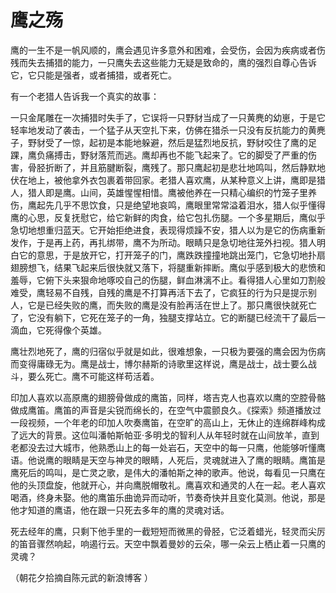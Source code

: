 # 鹰之殇

鹰的一生不是一帆风顺的，鹰会遇见许多意外和困难，会受伤，会因为疾病或者伤残而失去捕猎的能力，一只鹰失去这些能力无疑是致命的，鹰的强烈自尊心告诉它，它只能是强者，或者捕猎，或者死亡。 

有一个老猎人告诉我一个真实的故事： 

一只金尾雕在一次捕猎时失手了，它误将一只野豺当成了一只黄麂的幼崽，于是它轻率地发动了袭击，一个猛子从天空扎下来，仿佛在猎杀一只没有反抗能力的黄麂子，野豺受了一惊，起初是本能地躲避，然后是猛烈地反抗，野豺咬住了鹰的足踝，鹰负痛搏击，野豺落荒而逃。鹰却再也不能飞起来了。它的脚受了严重的伤害，骨胫折断了，并且筋腱断裂，鹰残了。那只鹰起初是悲壮地鸣叫，然后静默地伏在地上，被他拿外衣包裹着带回家。老猎人喜欢鹰，从某种意义上讲，鹰即是猎人，猎人即是鹰。山间，英雄惺惺相惜。鹰被他养在一只精心编织的竹笼子里养伤，鹰起先几乎不思饮食，只是绝望地哀鸣，鹰眼里常常溢着泪水，猎人似乎懂得鹰的心思，反复抚慰它，给它新鲜的肉食，给它包扎伤腿。一个多星期后，鹰似乎急切地想重归蓝天。它开始拒绝进食，表现得烦躁不安，猎人以为是它的伤病重新发作，于是再上药，再扎绑带，鹰不为所动。眼睛只是急切地往笼外扫视。猎人明白它的意思，于是放开它，打开笼子的门，鹰跌跌撞撞地跳出笼门，它急切地扑扇翅膀想飞，结果飞起来后很快就又落下，将腿重新摔断。鹰似乎感到极大的悲愤和羞辱，它俯下头来狠命地啄咬自己的伤腿，鲜血淋漓不止。看得猎人心里如刀割般难受，鹰轻易不自残，自残的鹰是不打算再活下去了，它疯狂的行为只是提示别人，它是已经失败的鹰，而失败的鹰是没有脸再活在世上了。那只鹰很快就死亡了，它没有躺下，它死在笼子的一角，独腿支撑站立。它的断腿已经流干了最后一滴血，它死得像个英雄。 

鹰壮烈地死了，鹰的归宿似乎就是如此，很难想象，一只极为要强的鹰会因为伤病而变得庸碌无为。鹰是战士，博尔赫斯的诗歌里这样说，鹰是战士，战士要么战斗，要么死亡。鹰不可能这样苟活着。 

印加人喜欢以高原鹰的翅膀骨做成的鹰笛，同样，塔吉克人也喜欢以鹰的空腔骨骼做成鹰笛。鹰笛的声音是尖锐而绵长的，在空气中震颤良久。《探索》频道播放过一段视频，一个年老的印加人吹奏鹰笛，在空旷的高山上，无休止的连绵群峰构成了远大的背景。这位叫潘帕斯帕亚·多明戈的智利人从年轻时就在山间放羊，直到老都没去过大城市，他熟悉山上的每一处岩石，天空中的每一只鹰，他能够听懂鹰语。他说鹰的眼睛是天空与神灵的眼睛，人死后，灵魂就进入了鹰的眼睛。鹰笛是鹰死后的鸣叫，是亡灵之歌，是伟大的潘帕斯之神的歌声。他说，每看见一只鹰在他的头顶盘旋，他就开心，并向鹰脱帽敬礼。鹰喜欢和通灵的人在一起。老人喜欢喝酒，终身未娶。他的鹰笛乐曲诡异而动听，节奏奇快并且变化莫测。他说，那是他才知道的鹰语，他在跟一只死去多年的鹰的灵魂对话。 

死去经年的鹰，只剩下他手里的一截短短而微黑的骨胫，它泛着蜡光，轻灵而尖厉的笛音骤然响起，响遏行云。天空中飘着曼妙的云朵，哪一朵云上栖止着一只鹰的灵魂？ 

（朝花夕拾摘自陈元武的新浪博客 ）